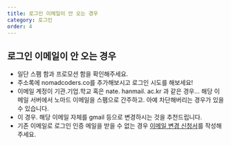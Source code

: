 ```yaml
---
title: 로그인 이메일이 안 오는 경우
category: 로그인
order: 4
---
```


## 로그인 이메일이 안 오는 경우

- 일단 스팸 함과 프로모션 함을 확인해주세요.
- 주소록에 nomadcoders.co를 추가해보시고 로그인 시도를 해보세요!
- 이메일 계정이 기관.기업.학교 혹은 nate. hanmail. ac.kr 과 같은 경우... 해당 이메일 서버에서 노마드 이메일을 스팸으로 간주하고. 아예 차단해버리는 경우가 있을 수 있습니다.
- 이 경우. 해당 이메일 자체를 gmail 등으로 변경하시는 것을 추천드립니다.
- 기존 이메일로 로그인 인증 메일을 받을 수 없는 경우 [이메일 변경 신청서](https://forms.gle/6cEH3V6aGYCFVSc89)를 작성해 주세요.

